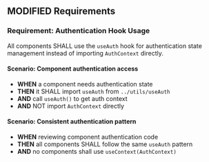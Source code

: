 ## MODIFIED Requirements
### Requirement: Authentication Hook Usage
All components SHALL use the `useAuth` hook for authentication state management instead of importing `AuthContext` directly.

#### Scenario: Component authentication access
- **WHEN** a component needs authentication state
- **THEN** it SHALL import `useAuth` from `../utils/useAuth`
- **AND** call `useAuth()` to get auth context
- **AND** NOT import `AuthContext` directly

#### Scenario: Consistent authentication pattern
- **WHEN** reviewing component authentication code
- **THEN** all components SHALL follow the same `useAuth` pattern
- **AND** no components shall use `useContext(AuthContext)`